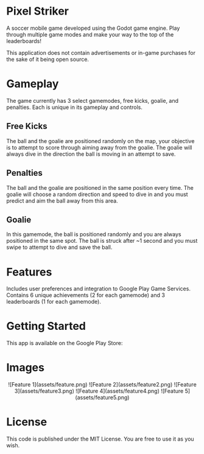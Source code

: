 # Pixel Striker
A soccer mobile game developed using the Godot game engine. Play through multiple game modes and make your way to the top of the leaderboards!

This application does not contain advertisements or in-game purchases for the sake of it being open source.

# Gameplay
The game currently has 3 select gamemodes, free kicks, goalie, and penalties. Each is unique in its gameplay and controls.

## Free Kicks
The ball and the goalie are positioned randomly on the map, your objective is to attempt to score through aiming away from the goalie. The goalie will always dive in the direction the ball is moving in an attempt to save.
## Penalties
The ball and the goalie are positioned in the same position every time. The goalie will choose a random direction and speed to dive in and you must predict and aim the ball away from this area.
## Goalie
In this gamemode, the ball is positioned randomly and you are always positioned in the same spot. The ball is struck after ~1 second and you must swipe to attempt to dive and save the ball.

# Features
Includes user preferences and integration to Google Play Game Services. Contains 6 unique achievements (2 for each gamemode) and 3 leaderboards (1 for each gamemode).

# Getting Started
This app is available on the Google Play Store:

# Images
<div align="center">
  ![Feature 1](assets/feature.png)
  ![Feature 2](assets/feature2.png)
  ![Feature 3](assets/feature3.png)
  ![Feature 4](assets/feature4.png)
  ![Feature 5](assets/feature5.png)
</div>

# License
This code is published under the MIT License. You are free to use it as you wish.